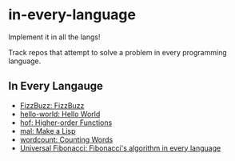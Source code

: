 # in-every-language

Implement it in all the langs!

Track repos that attempt to solve a problem in every programming language.

## In Every Langauge

- [FizzBuzz: FizzBuzz](https://github.com/zenware/FizzBuzz)
- [hello-world: Hello World](https://github.com/leachim6/hello-world)
- [hof: Higher-order Functions](https://github.com/mtso/hof)
- [mal: Make a Lisp](https://github.com/kanaka/mal)
- [wordcount: Counting Words](https://github.com/juditacs/wordcount)
- [Universal Fibonacci: Fibonacci's algorithm in every language](https://github.com/MariusGarbea/UniversalFibonacci)
